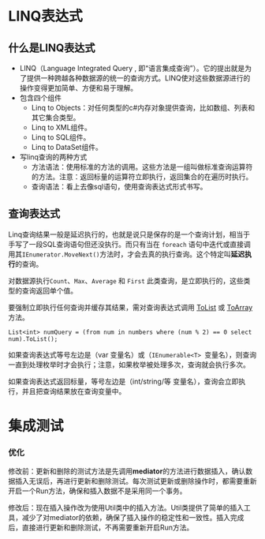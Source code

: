 # LINQ表达式

## 什么是LINQ表达式

- LINQ（Language Integrated Query , 即“语言集成查询”）。它的提出就是为了提供一种跨越各种数据源的统一的查询方式。LINQ使对这些数据源进行的操作变得更加简单、方便和易于理解。
- 包含四个组件
  - Linq to Objects：对任何类型的c#内存对象提供查询，比如数组、列表和其它集合类型。
  - Linq to XML组件。
  - Linq to SQL组件。
  - Linq to DataSet组件。
- 写linq查询的两种方式
  - 方法语法：使用标准的方法的调用。这些方法是一组叫做标准查询运算符的方法。注意：返回标量的运算符立即执行，返回集合的在遍历时执行。
  - 查询语法：看上去像sql语句，使用查询表达式形式书写。



## 查询表达式

Linq查询结果一般是延迟执行的，也就是说只是保存的是一个查询计划，相当于手写了一段SQL查询语句但还没执行。而只有当在 `foreach` 语句中迭代或直接调用其`IEnumerator.MoveNext()`方法时，才会去真的执行查询。这个特定叫**延迟执行**的查询。

对数据源执行`Count`、`Max`、`Average` 和 `First` 此类查询，是立即执行的，这些类型的查询返回单个值。

要强制立即执行任何查询并缓存其结果，需对查询表达式调用 [ToList](https://docs.microsoft.com/zh-cn/dotnet/api/system.linq.enumerable.tolist) 或 [ToArray](https://docs.microsoft.com/zh-cn/dotnet/api/system.linq.enumerable.toarray) 方法。

```
List<int> numQuery = (from num in numbers where (num % 2) == 0 select num).ToList();
```

如果查询表达式等号左边是（var 变量名）或（`IEnumerable<T> `变量名），则查询一直到处理枚举时才会执行；注意，如果枚举被处理多次，查询就会执行多次。

如果查询表达式返回标量，等号左边是（int/string/等 变量名），查询会立即执行，并且把查询结果放在查询变量中。



# 集成测试

### 优化

修改前：更新和删除的测试方法是先调用**mediator**的方法进行数据插入，确认数据插入无误后，再进行更新和删除测试。每次测试更新或删除操作时，都需要重新开启一个Run方法，确保和插入数据不是采用同一个事务。

修改后：现在插入操作改为使用Util类中的插入方法。Util类提供了简单的插入工具，减少了对mediator的依赖，确保了插入操作的稳定性和一致性。插入完成后，直接进行更新和删除测试，不再需要重新开启Run方法。
